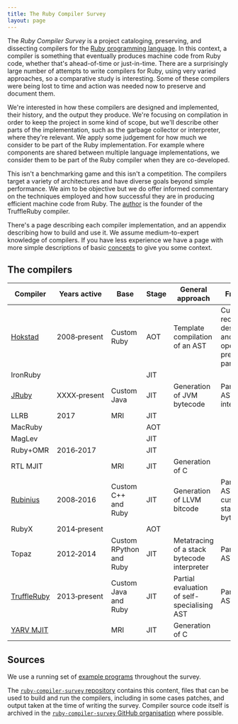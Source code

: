 ```yaml
---
title: The Ruby Compiler Survey
layout: page
---
```


The *Ruby Compiler Survey* is a project cataloging, preserving, and dissecting compilers for the [Ruby programming language](https://www.ruby-lang.org/). In this context, a compiler is something that eventually produces machine code from Ruby code, whether that's ahead-of-time or just-in-time. There are a surprisingly large number of attempts to write compilers for Ruby, using very varied approaches, so a comparative study is interesting. Some of these compilers were being lost to time and action was needed now to preserve and document them.

We're interested in how these compilers are designed and implemented, their history, and the output they produce. We're focusing on compilation in order to keep the project in some kind of scope, but we'll describe other parts of the implementation, such as the garbage collector or interpreter, where they're relevant. We apply some judgement for how much we consider to be part of the Ruby implementation. For example where components are shared between multiple language implementations, we consider them to be part of the Ruby compiler when they are co-developed.

This isn't a benchmarking game and this isn't a competition. The compilers target a variety of architectures and have diverse goals beyond simple performance. We aim to be objective but we do offer informed commentary on the techniques employed and how successful they are in producing efficient machine code from Ruby. The [author](https://chrisseaton.com/) is the founder of the TruffleRuby compiler.

There's a page describing each compiler implementation, and an appendix describing how to build and use it. We assume medium-to-expert knowledge of compilers. If you have less experience we have a page with more simple descriptions of basic [concepts](concepts) to give you some context.

<section id="overview">

<h2>The compilers</h2>

<table cellspacing="0" cellpadding="0">
  <thead>
    <tr>
      <th>Compiler</th>
      <th>Years active</th>
      <th>Base</th>
      <th>Stage</th>
      <th>General approach</th>
      <th>Frontend</th>
      <th>Interpreter</th>
      <th>Intermediate representations</th>
      <th>Key authors</th>
    </tr>
  </thead>
  <tbody>
    <tr class="odd">
      <td><a href="hokstad">Hokstad</a></td>
      <td>2008&#x2011;present</td>
      <td>Custom Ruby</td>
      <td>AOT</td>
      <td>Template compilation of an AST</td>
      <td>Custom recursive descent and operator precedence parser</td>
      <td>None</td>
      <td>Enhanced AST</td>
      <td>Hokstad</td>
    </tr>
    <tr>
      <td>IronRuby</td>
      <td></td>
      <td></td>
      <td>JIT</td>
      <td></td>
      <td></td>
      <td></td>
      <td></td>
      <td></td>
    </tr>
    <tr class="odd">
      <td><a href="jruby">JRuby</a></td>
      <td>XXXX&#x2011;present</td>
      <td>Custom Java</td>
      <td>JIT</td>
      <td>Generation of JVM bytecode</td>
      <td>Parser to AST, to internal IR</td>
      <td>Internal IR interpreter</td>
      <td>CFG of linear RTL instructions in SSA</td>
      <td>Nutter, Enebo, Sastry</td>
    </tr>
    <tr>
      <td>LLRB</td>
      <td>2017</td>
      <td>MRI</td>
      <td>JIT</td>
      <td></td>
      <td></td>
      <td></td>
      <td></td>
      <td>Kokubun</td>
    </tr>
    <tr class="odd">
      <td>MacRuby</td>
      <td></td>
      <td></td>
      <td>AOT</td>
      <td></td>
      <td></td>
      <td></td>
      <td></td>
      <td></td>
    </tr>
    <tr>
      <td>MagLev</td>
      <td></td>
      <td></td>
      <td>JIT</td>
      <td></td>
      <td></td>
      <td></td>
      <td></td>
      <td></td>
    </tr>
    <tr class="odd">
      <td>Ruby+OMR</td>
      <td>2016&#x2011;2017</td>
      <td></td>
      <td>JIT</td>
      <td></td>
      <td></td>
      <td></td>
      <td></td>
      <td>Gaudet, </td>
    </tr>
    <tr>
      <td>RTL MJIT</td>
      <td></td>
      <td>MRI</td>
      <td>JIT</td>
      <td>Generation of C</td>
      <td></td>
      <td></td>
      <td></td>
      <td>Makarov</td>
    </tr>
    <tr class="odd">
      <td><a href="rubinius">Rubinius</a></td>
      <td>2008&#x2011;2016</td>
      <td>Custom C++ and Ruby</td>
      <td>JIT</td>
      <td>Generation of LLVM bitcode</td>
      <td>Parser to AST, to custom stack bytecode</td>
      <td>Stack bytecode interpreter</td>
      <td>None</td>
      <td>Phoenix, Bussink, Shirai</td>
    </tr>
    <tr class="odd">
      <td>RubyX</td>
      <td>2014&#x2011;present</td>
      <td></td>
      <td>AOT</td>
      <td></td>
      <td></td>
      <td></td>
      <td></td>
      <td>Rüger</td>
    </tr>
    <tr>
      <td>Topaz</td>
      <td>2012&#x2011;2014</td>
      <td>Custom RPython and Ruby</td>
      <td>JIT</td>
      <td>Metatracing of a stack bytecode interpreter</td>
      <td>Parser to AST</td>
      <td>Stack bytecode interpreter</td>
      <td>....</td>
      <td>Gaynor, Felgentreff</td>
    </tr>
    <tr class="odd">
      <td><a href="truffleruby">TruffleRuby</a></td>
      <td>2013&#x2011;present</td>
      <td>Custom Java and Ruby</td>
      <td>JIT</td>
      <td>Partial evaluation of self-specialising AST</td>
      <td>Parser to AST</td>
      <td>Self-specialising AST interpreter</td>
      <td>Graphical sea-of-nodes</td>
      <td>Seaton, Daloze, Menard, Chalupa, MacGregor</td>
    </tr>
    <tr>
      <td><a href="yarv-mjit">YARV MJIT</a></td>
      <td></td>
      <td>MRI</td>
      <td>JIT</td>
      <td>Generation of C</td>
      <td></td>
      <td></td>
      <td></td>
      <td>Kokubun</td>
    </tr>
  </tbody>
</table>

</section>

## Sources

We use a running set of [example programs](examples) throughout the survey.

The [`ruby-compiler-survey` repository](https://github.com/ruby-compiler-survey/ruby-compiler-survey/) contains this content, files that can be used to build and run the compilers, including in some cases patches, and output taken at the time of writing the survey. Compiler source code itself is archived in the [`ruby-compiler-survey` GitHub organisation](https://github.com/ruby-compiler-survey/) where possible.
